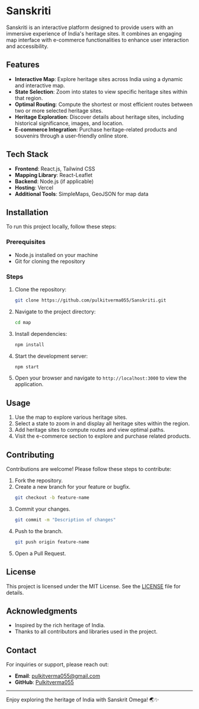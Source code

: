 # Sanskriti

Sanskriti is an interactive platform designed to provide users with an immersive experience of India's heritage sites. It combines an engaging map interface with e-commerce functionalities to enhance user interaction and accessibility.

## Features

- **Interactive Map**: Explore heritage sites across India using a dynamic and interactive map.
- **State Selection**: Zoom into states to view specific heritage sites within that region.
- **Optimal Routing**: Compute the shortest or most efficient routes between two or more selected heritage sites.
- **Heritage Exploration**: Discover details about heritage sites, including historical significance, images, and location.
- **E-commerce Integration**: Purchase heritage-related products and souvenirs through a user-friendly online store.

## Tech Stack

- **Frontend**: React.js, Tailwind CSS
- **Mapping Library**: React-Leaflet
- **Backend**: Node.js (if applicable)
- **Hosting**: Vercel
- **Additional Tools**: SimpleMaps, GeoJSON for map data

## Installation

To run this project locally, follow these steps:

### Prerequisites
- Node.js installed on your machine
- Git for cloning the repository

### Steps

1. Clone the repository:
   ```bash
   git clone https://github.com/pulkitverma055/Sanskriti.git
   ```

2. Navigate to the project directory:
   ```bash
   cd map
   ```

3. Install dependencies:
   ```bash
   npm install
   ```

4. Start the development server:
   ```bash
   npm start
   ```

5. Open your browser and navigate to `http://localhost:3000` to view the application.

## Usage

1. Use the map to explore various heritage sites.
2. Select a state to zoom in and display all heritage sites within the region.
3. Add heritage sites to compute routes and view optimal paths.
4. Visit the e-commerce section to explore and purchase related products.

## Contributing

Contributions are welcome! Please follow these steps to contribute:

1. Fork the repository.
2. Create a new branch for your feature or bugfix.
   ```bash
   git checkout -b feature-name
   ```
3. Commit your changes.
   ```bash
   git commit -m "Description of changes"
   ```
4. Push to the branch.
   ```bash
   git push origin feature-name
   ```
5. Open a Pull Request.

## License

This project is licensed under the MIT License. See the [LICENSE](LICENSE) file for details.

## Acknowledgments

- Inspired by the rich heritage of India.
- Thanks to all contributors and libraries used in the project.

## Contact

For inquiries or support, please reach out:
- **Email**: pulkitverma055@gmail.com
- **GitHub**: [Pulkitverma055](https://github.com/pulkitverma055)

---

Enjoy exploring the heritage of India with Sanskrit Omega! 🌏✨
